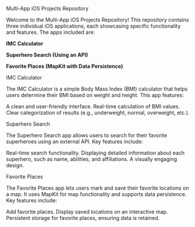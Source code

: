 Multi-App iOS Projects Repository

Welcome to the Multi-App iOS Projects Repository! This repository contains three individual iOS applications, each showcasing specific functionality and features. The apps included are:

**IMC Calculator**

**Superhero Search (Using an API)**

**Favorite Places (MapKit with Data Persistence)**

IMC Calculator

The IMC Calculator is a simple Body Mass Index (BMI) calculator that helps users determine their BMI based on weight and height. This app features:

A clean and user-friendly interface.
Real-time calculation of BMI values.
Clear categorization of results (e.g., underweight, normal, overweight, etc.).

Superhero Search

The Superhero Search app allows users to search for their favorite superheroes using an external API. Key features include:

Real-time search functionality.
Displaying detailed information about each superhero, such as name, abilities, and affiliations.
A visually engaging design.

Favorite Places

The Favorite Places app lets users mark and save their favorite locations on a map. It uses MapKit for map functionality and supports data persistence. Key features include:

Add favorite places.
Display saved locations on an interactive map.
Persistent storage for favorite places, ensuring data is retained.

